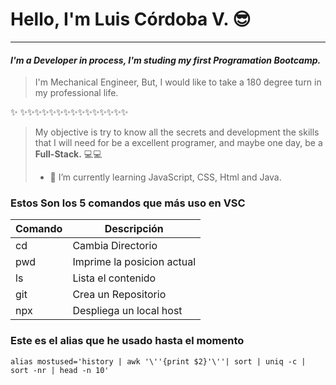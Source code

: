 # Hello, I'm Luis Córdoba V. 😎
________________________________________________________________________________
#### _I'm a Developer in process, I'm studing my first Programation Bootcamp._    

> I'm Mechanical Engineer, But, I would like to take a 180 degree turn in my professional life.
> 
✨ ✨✨✨✨✨✨✨✨✨✨✨✨✨✨✨

 > My objective is try to know all the secrets and development the skills that I will need for be a excellent programer, and maybe one day, be a **Full-Stack.** 💻💻
 > - 🌱 I’m currently learning JavaScript, CSS, Html and Java.

### Estos Son los 5 comandos que más uso en VSC

| Comando | Descripción                |
|---------|----------------------------|
| cd      | Cambia Directorio          |
| pwd     | Imprime la posicion actual |
| ls      | Lista el contenido         |
| git     | Crea un Repositorio        |
| npx     | Despliega un local host    |

### Este es el alias que he usado hasta el momento
```
alias mostused='history | awk '\''{print $2}'\''| sort | uniq -c | sort -nr | head -n 10'
```

<!--
**LuisCordobaV/LuisCordobaV** is a ✨ _special_ ✨ repository because its `README.md` (this file) appears on your GitHub profile.

Here are some ideas to get you started:

- 🔭 I’m currently working on ...
- 🌱 I’m currently learning ...
- 👯 I’m looking to collaborate on ...
- 🤔 I’m looking for help with ...
- 💬 Ask me about ...
- 📫 How to reach me: ...
- 😄 Pronouns: ...
- ⚡ Fun fact: ...
-->
